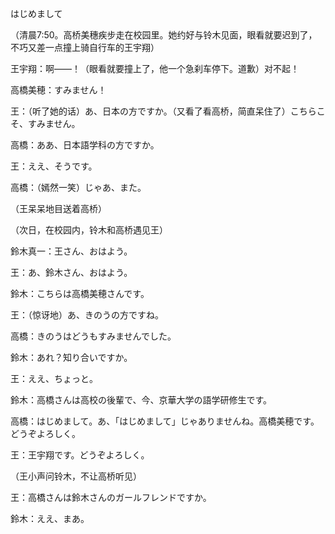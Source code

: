 はじめまして  

（清晨7:50。高桥美穗疾步走在校园里。她约好与铃木见面，眼看就要迟到了，不巧又差一点撞上骑自行车的王宇翔）  

王宇翔：啊——！（眼看就要撞上了，他一个急刹车停下。道歉）对不起！  

高橋美穂：すみません！  

王：（听了她的话）あ、日本の方ですか。（又看了看高桥，简直呆住了）こちらこそ、すみません。  

高橋：ああ、日本語学科の方ですか。  

王：ええ、そうです。  

高橋：（嫣然一笑）じゃあ、また。  

（王呆呆地目送着高桥）  


（次日，在校园内，铃木和高桥遇见王）  

鈴木真一：王さん、おはよう。  

王：あ、鈴木さん、おはよう。  

鈴木：こちらは高橋美穂さんです。  

王：（惊讶地）あ、きのうの方ですね。  

高橋：きのうはどうもすみませんでした。  

鈴木：あれ？知り合いですか。  

王：ええ、ちょっと。  

鈴木：高橋さんは高校の後輩で、今、京華大学の語学研修生です。  

高橋：はじめまして。あ、「はじめまして」じゃありませんね。高橋美穂です。どうぞよろしく。

王：王宇翔です。どうぞよろしく。  


（王小声问铃木，不让高桥听见）  

王：高橋さんは鈴木さんのガールフレンドですか。  

鈴木：ええ、まあ。  




